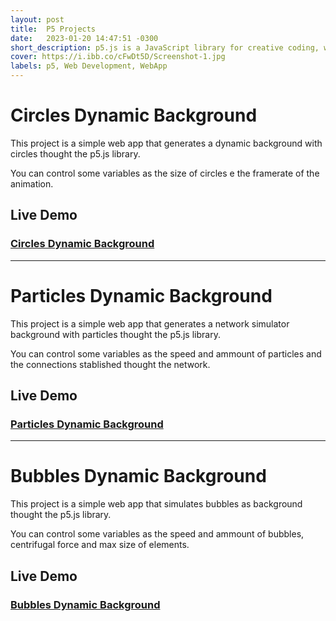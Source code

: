 ```yaml
---
layout: post
title:  P5 Projects
date:   2023-01-20 14:47:51 -0300
short_description: p5.js is a JavaScript library for creative coding, with a focus on making coding accessible and inclusive for artists, designers, educators, beginners, and anyone else! 
cover: https://i.ibb.co/cFwDt5D/Screenshot-1.jpg
labels: p5, Web Development, WebApp
---
```



# Circles Dynamic Background

This project is a simple web app that generates a dynamic background with circles thought the p5.js library.

You can control some variables as the size of circles e the framerate of the animation.

## Live Demo

### [Circles Dynamic Background](https://lucasgeron.github.io/p5/circles-dynamic-background)

------

# Particles Dynamic Background

This project is a simple web app that generates a network simulator background with particles thought the p5.js library.

You can control some variables as the speed and ammount of particles and the connections stablished thought the network.

## Live Demo

### [Particles Dynamic Background](https://lucasgeron.github.io/p5/particles-dynamic-background)

------

# Bubbles Dynamic Background

This project is a simple web app that simulates bubbles as background thought the p5.js library.

You can control some variables as the speed and ammount of bubbles, centrifugal force and max size of elements.

## Live Demo

### [Bubbles Dynamic Background](https://lucasgeron.github.io/p5/bubbles-dynamic-background)